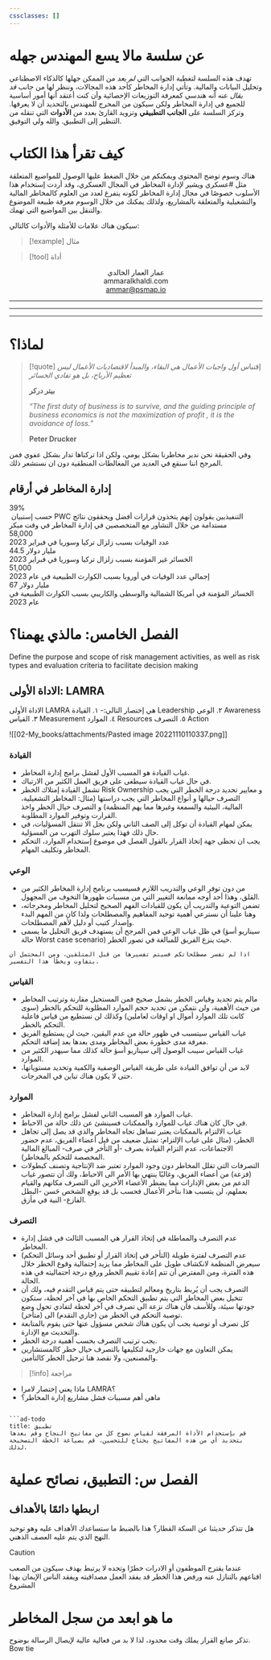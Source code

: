 ```yaml
---
cssclasses: []
---
```


# عن سلسة مالا يسع المهندس جهله

تهدف هذه السلسة لتغطية الجوانب التي *لم يعد* من الممكن جهلها كالذكاء الاصطناعي وتحليل البيانات والمالية. 
وتأتي إدارة المخاطر كأحد هذه المجالات، وننظر لها من جانب *قد يقال* عنه أنه هندسي كمعرفة التوزيعات الإحصائية وأن كنت أعتقد أنها أمور أساسية للجميع في إدارة المخاطر ولكن سيكون من المحرج للمهندس بالتحديد أن لا يعرفها.
وتركز السلسة على **الجانب التطبيقي** وتزويد القارئ بعدد من **الأدوات** التي تنقله من التنظير إلى التطبيق.
والله ولي التوفيق.

# كيف تقرأ هذا الكتاب

هناك وسوم توضح المحتوى ويمكنكم من خلال الضغط عليها الوصول للمواضيع المتعلقة مثل #عسكري  ويشير لإدارة المخاطر في المجال العسكري، وقد أردت إستخدام هذا الأسلوب خصوصًا في مجال إدارة المخاطر لكونه يتفرع لعدد من العلوم كالمخاطر المالية والتشغيلية والمتعلقة بالمشاريع، ولذلك يمكنك من خلال الوسوم معرفة طبيعة الموضوع والتنقل بين المواضيع التي تهمك.

سيكون هناك علامات للأمثلة والأدوات كالتالي:

>[!example]  مثال

>[!tool] أداة
>>> 


<div style="text-align:center">

عمار العمار الخالدي <br>
ammaralkhaldi.com <br>
ammar@psmap.io <br>
</div>

---
---
---



# لماذا؟ 
>[!quote]  إقتباس
>*أول واجبات الأعمال هي البقاء، والمبدأ لاقتصاديات الأعمال ليس تعظيم الأرباح، بل هو تفادي الخسائر*
>
>**بيتر دركر**
>
>*“The first duty of business is to survive, and the guiding principle of business economics is not the maximization of profit , it is the avoidance of loss.”*
>
> **Peter Drucker**  
> 


وفي الحقيقة نحن ندير مخاطرنا بشكل يومي، ولكن اذا تركناها تدار بشكل عفوي فمن المرجح اننا سنقع في العديد من المغالطات المنطقية دون ان نستشعر ذلك.

## إدارة المخاطر في أرقام 


<div class="stat-container">
    <div class="stat-percentage">39%</div>
    <div class="stat-text"> حسب إستبيان PWC  التنفيذيين يقولون إنهم يتخذون قرارات أفضل ويحققون نتائج مستدامة من خلال التشاور مع المتخصصين في إدارة المخاطر في وقت مبكر</div>
</div>


<div class="stat-container">
    <div class="stat-percentage">58,000</div>
    <div class="stat-text">عدد الوفيات بسبب زلزال تركيا وسوريا في فبراير 2023</div>
</div>
<div class="stat-container">
    <div class="stat-percentage">44.5 مليار دولار</div>
    <div class="stat-text">الخسائر غير المؤمنة بسبب زلزال تركيا وسوريا في فبراير 2023</div>
</div>
<div class="stat-container">
    <div class="stat-percentage">51,000</div>
    <div class="stat-text">إجمالي عدد الوفيات في أوروبا بسبب الكوارث الطبيعية في عام 2023</div>
</div>
<div class="stat-container">
    <div class="stat-percentage">67 مليار دولار</div>
    <div class="stat-text">الخسائر المؤمنة في أمريكا الشمالية والوسطى والكاريبي بسبب الكوارث الطبيعية في عام 2023</div>
</div>

# الفصل الخامس: مالذي يهمنا؟
Define the purpose and scope of risk management activities, as well as risk types and evaluation 
criteria to facilitate decision making


## الاداة الأولى: LAMRA
الاداة الأولى LAMRA  هي إختصار التالي:-
١. القيادة Leadership
٢. الوعي Awareness 
٣. القياس Measurement
٤. الموارد Resources 
٥. التصرف Action

![[02-My_books/attachments/Pasted image 20221110110337.png]]
### القيادة
- غياب القيادة هو المسبب الأول لفشل برامج إدارة المخاطر.
- في حال غياب القيادة سيطغى على فريق العمل الكثير من الارتباك.
- تشمل القيادة إمتلاك الخطر Risk Ownership و معايير تحديد درجة الخطر التي يجب التصرف حيالها و أنواع المخاطر التي يجب دراستها (مثال: المخاطر التشغيلية، المالية، البيئية والسمعة وغيرها مما يهم المنظمة) و التصرف حيال الخطر واخذ القرارت وتوفير الموارد المطلوبة.
- يمكن لمهام القيادة أن توكل إلى الصف الثاني ولكن بجل الا تنتقل المسؤليات، في حال ذلك فهذا يعتبر سلوك التهرب من المسؤلية.
- يجب ان تحظى جهة إتخاذ القرار بالقول الفصل في موضوع إستخدام الموارد، التحكم المخاطر وتكليف المهام.

### الوعي
- من دون توفر الوعي والتدريب اللازم فسيسبب برنامج إدارة المخاطر الكثير من القلق، وهذا أحد أوجه ممانعة التغيير التي من مسببات ظهورها التخوف من المجهول.
- تضمن التوعية والتدريب أن يكون للقيادات الفهم الصحيح لتحليل المخاطر ومخرجاته، وهنا علينا أن نسترعي أهمية توحيد المفاهيم والمصطلحات ولذا كان من المهم البدء وإصدار كتيب أو دليل لأهم المصطلحات.
- في ظل غياب الوعي فمن المرجح أن يستهدف فريق التحليل ما يسمى (سيناريو أسؤ حالة Worst case scenario) حيث ينزع الفريق للمبالغة في تصور الخطر.


```ad-caution
اذا لم تفسر مصطلحاتكم فسيتم تفسيرها من قبل المتلقين، ومن المحتمل أن يتفاوت ويخطأ هذا التفسير.
```

### القياس
- مالم يتم تحديد وقياس الخطر بشمل صحيح فمن المستحيل مقارنة وترتيب المخاطر من حيث الأهمية، ولن نتمكن من تحديد حجم الموارد المطلوبة للتحكم بالخطر (سوى كانت تلك الموارد أموال او اوقات لعاملين) وكذلك لن نستطيع من قياس فاعلية التحكم بالخطر.
- غياب القياس سيتسبب في ظهور حالة من عدم اليقين، حيث لن يستطيع الفريق معرفة مدى خطورة بعض المخاطر ومدى بعدها بعد إضافة التحكم.
- غياب القياس سيبب الوصول إلى سيناريو أسؤ حالة كذلك مما سيهدر الكثير من الموارد.
- لابد من أن توافق القيادة على طريقة القياس الوصفية والكمية وتحديد مستوياتها، حتى لا يكون هناك تباين في المخرجات.
### الموارد
- غياب الموارد هو المسبب الثاني لفشل برامج إدارة المخاطر.
- في حال كان هناك غياب للموارد والممكنات فسينشئ عن ذلك حالة من الاحباط.
- غياب الالتزام بالممكنات يعتبر تساهل تجاه المخاطر والذي قد يصل إلى تجاهل الخطر، (مثال على غياب الإلتزام: تمثيل ضعيف من قبل أعضاء الفريق، عدم حضور الاجتماعات، عدم التزام القيادة بصرف -أو التأخر في صرف- المبالغ المالية المخصصة للتحكم بالمخاطر).
-  التصرفات التي تقلل المخاطر دون وجود الموارد تعتبر ضد الإنتاجية وتصنف كبطولات (فزعة) من أعضاء الفريق، وغالبًا ينتهي بها الأمر الى الاحباط، ولك أن تتصور غياب الدعم من بعض الإدارات مما يضطر الأعضاء الأخرين الى التصرف مكانهم والقيام بعملهم، لن يتسبب هذا بتأخر الأعمال فحسب بل قد يوقع  الشخص حَسن -البطل الفازع- النية في مأزق.

### التصرف
- عدم التصرف والمماطلة في إتخاذ القرار هي المسبب الثالث في فشل إدارة المخاطر.
- عدم التصرف لفترة طويلة (التأخر في إتخاذ القرار أو تطبيق أحد وسائل التحكم) سيعرض المنظمة لانكشاف طويل على المخاطر مما يزيد إحتمالية وقوع الخطر خلال هذه الفترة، ومن المفترض أن تتم إعادة تقييم الخطر ورفع درجة احتماليته في هذه الحالة.
- التصرف يجب أن يُربط بتاريخ ومعالم لتطبيقه حتى يتم قياس التقدم فيه، ولك أن تتخيل بعض المخاطر التي يتم تطبيق التحكم الخاص بها في آخر لحظة، ستكون جودتها سيئة، وللأسف فأن هناك نزعة الى تصرف في آخر لحظة لتفادي تحول وضع توصية التحكم في الخطر من (جاري التقدم) الى (متأخر).
- كل تصرف أو توصية يجب أن يكون هناك شخص مسؤول عنها حتى يقوم بالمتابعة والتحديث مع الإدارة.
- يجب ترتيب التصرف بحسب أهمية درجة الخطر.
- يمكن التعاون مع جهات خارجية لتكليفها بالتصرف حيال خطر كالمستشارين والمصنعين، ولا نقصد هنا ترحيل الخطر كالتأمين.

>[!info] مراجعة



- ماذا يعني إختصار لامرا LAMRA؟
- ماهي أهم مسببات فشل مشاريع إدارة المخاطر؟
```

```ad-todo
title: تطبيق
قم بإستخدام الأداة المرفقة لقياس نضوج كل من مفاتيح النجاح وقم بعدها بتحديد أي من هذه المفاتيح يحتاج للتحسين، قم بصياغة الخطة التصحيحة لذلك.
```






# الفصل س: التطبيق، نصائح عملية

## اربطها دائمًا بالأهداف 
هل تتذكر حديثنا عن السكة القطار؟ هذا بالضبط ما ستساعدك الأهداف عليه وهو توحيد النهج الذي يتم عليه العصف الذهني.


>[!caution]
عندما يقترح الموظفون أو الادرات خطرًا وتجده لا يرتبط بهدف سيكون من الصعب اقناعهم بالتنازل عنه ورفض هذا الخطر قد يفقد العمل مصداقيته ويفقد الناس الإيمان بهذا المشروع





# ما هو ابعد من سجل المخاطر

تذكر 
صانع القرار يملك وقت محدود، لذا لا بد من فعالية عالية لإيصال الرسالة بوضوح.
Bow tie 




